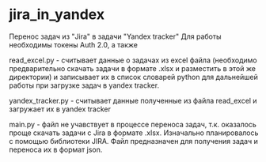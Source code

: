 # jira_in_yandex

Перенос задач из "Jira" в задачи "Yandex tracker"
Для работы необходимы токены Auth 2.0, а также 

read_excel.py - считывает данные о задачах из excel файла (необходимо предварительно скачать задачи в формате .xlsx и разместить в этой же директории) и записывает их в список словарей python для дальнейшей работы при загрузке задач в yandex tracker.

yandex_tracker.py - считывает данные полученные из файла read_excel и загружает их в yandex tracker

main.py - файл не учавствует в процессе переноса задач, т.к. оказалось проще скачать задачи с Jira  в формате .xlsx. Изначально планировалось с помощью библиотеки JIRA. Файл предназначен для получения задач и переноса их в формат json.
